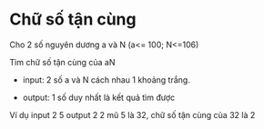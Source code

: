 # Chữ số tận cùng
Cho 2 số nguyên dương a và N (a<= 100; N<=106)

Tìm chữ số tận cùng của aN

+ input: 2 số a và N cách nhau 1 khoảng trắng.

+ output: 1 số duy nhất là kết quả tìm được
 

Ví dụ
input
2 5
output
2
2 mũ 5 là 32, chữ số tận cùng của 32 là 2

